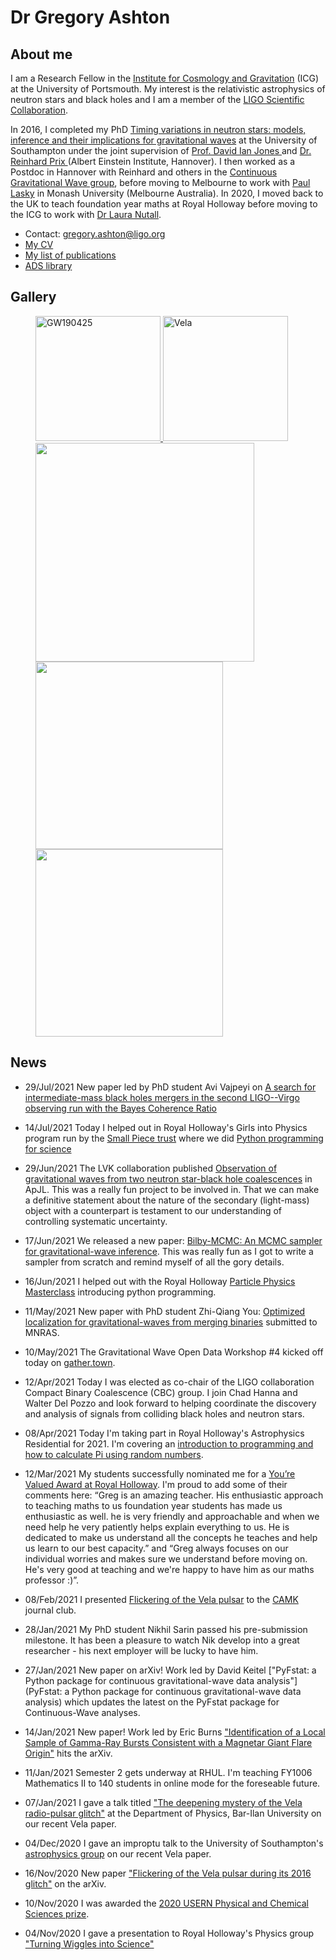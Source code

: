 # Dr Gregory Ashton

## About me

I am a Research Fellow in the [Institute for Cosmology and Gravitation](http://www.icg.port.ac.uk/) (ICG) at the University of Portsmouth.
My interest is the relativistic astrophysics of neutron stars and black holes and I am a member of the [LIGO Scientific Collaboration](http://www.ligo.org).

In 2016, I completed my PhD [Timing variations in neutron stars: models,
inference and their implications for gravitational
waves](http://eprints.soton.ac.uk/401822/1/GregoryAshton_Thesis_WithLinks.pdf)
at the University of Southampton under the joint supervision of [Prof. David
Ian Jones ](https://www.southampton.ac.uk/maths/about/staff/dij.page) and [Dr.
Reinhard Prix ](https://www.aei.mpg.de/person/23802/2168") (Albert Einstein
Institute, Hannover). I then worked as a Postdoc in Hannover with Reinhard and
others in the [Continuous Gravitational Wave
group](https://www.aei.mpg.de/continuouswaves), before moving to Melbourne to
work with [Paul Lasky](http://users.monash.edu.au/~plasky/) in Monash
University (Melbourne Australia). In 2020, I moved back to the UK to
teach foundation year maths at Royal Holloway before moving to the ICG
to work with [Dr Laura Nutall](http://www.icg.port.ac.uk/author/laura.nuttall/).

* Contact: gregory.ashton@ligo.org
* [My CV](pdfs/GregAshton_CV.pdf)
* [My list of publications](pdfs/GregAshton_references.pdf)
* [ADS library](https://ui.adsabs.harvard.edu/public-libraries/Ns6_-Nu-SsO4gxJrZ0_3sQ)

## Gallery
<figure>
    <a href="https://www.ligo.org/science/Publication-GW190425/">
    <img src="https://www.ligo.org/science/Publication-GW190425/images/Mtot_DNS.png" alt="GW190425" style="height:200px;">
    </a>
    <a href="https://physicsworld.com/a/pulsar-glitch-suggests-superfluid-layers-lie-within-neutron-star/">
    <img src="https://physicsworld.com/wp-content/uploads/2019/08/Pulsar-635x449.jpg" alt="Vela" style="height:200px;">
    </a>
    <a href=https://www.smh.com.au/national/patient-astronomers-crack-the-code-of-super-dense-spinning-stars-20190812-p52gbm.html>
    <img src="https://www.ozgrav.org/uploads/9/8/0/0/98009268/ozgrav-paul-lasky-and-greg-ashton-7653_orig.jpg" style="height:350px;">
    </a>
    <a href=https://astronomycommunity.nature.com/posts/52167-understanding-the-rotational-evolution-of-the-vela-pulsar-during-the-2016-glitch>
    <img src="https://astronomycommunity.nature.com/cdn-cgi/image/quality=45/https://images.zapnito.com/uploads/de4bef17409e3ef69ca266d7f4849150/71b5106b-416a-4698-9527-6cacdd640bf3.jpeg" style="height:300px;">
    </a>
    <a href=https://git.ligo.org/lscsoft/bilby>
    <img src="https://s3.amazonaws.com/zapnito/uploads/3a1ef7c69fe9f78897c748117f493d9e/ae24dde3-4753-45ab-bee0-ed68a7172964.jpeg" style="height:300px;">
    </a>
</figure>


## News

* 29/Jul/2021 New paper led by PhD student Avi Vajpeyi on [A search for intermediate-mass black holes mergers in the second LIGO--Virgo observing run with the Bayes Coherence Ratio](https://ui.adsabs.harvard.edu/abs/2021arXiv210712109V/abstract)

* 14/Jul/2021 Today I helped out in Royal Holloway's Girls into Physics program run by the [Small Piece trust](https://www.smallpeicetrust.org.uk/) where we did [Python programming for science](https://github.com/GregoryAshton/Python-for-science-programming)

* 29/Jun/2021 The LVK collaboration published [Observation of gravitational waves from two neutron star-black hole coalescences](https://arxiv.org/abs/2106.15163) in ApJL. This was a really fun project to be involved in. That we can make a definitive statement about the nature of the secondary (light-mass) object with a counterpart is testament to our understanding of controlling systematic uncertainty.

* 17/Jun/2021 We released a new paper: [Bilby-MCMC: An MCMC sampler for gravitational-wave inference](https://ui.adsabs.harvard.edu/abs/2021arXiv210608730A/abstract). This was really fun as I got to write a sampler from scratch and remind myself of all the gory details.

* 16/Jun/2021 I helped out with the Royal Holloway [Particle Physics Masterclass](https://www.royalholloway.ac.uk/studying-here/schools-and-colleges/activities-by-subject/physics/) introducing python programming.

* 11/May/2021 New paper with PhD student Zhi-Qiang You: [Optimized localization for gravitational-waves from merging binaries](https://arxiv.org/abs/2105.04263) submitted to MNRAS.

* 10/May/2021 The Gravitational Wave Open Data Workshop #4 kicked off today on [gather.town](https://gather.town/).

* 12/Apr/2021 Today I was elected as co-chair of the LIGO collaboration Compact Binary Coalescence (CBC) group. I join Chad Hanna and Walter Del Pozzo and look forward to helping coordinate the discovery and analysis of signals from colliding black holes and neutron stars.

* 08/Apr/2021 Today I'm taking part in Royal Holloway's Astrophysics Residential for 2021. I'm covering an [introduction to programming and how to calculate Pi using random numbers](https://github.com/GregoryAshton/AstrophysicsResidentialApril21).

* 12/Mar/2021 My students successfully nominated me for a [You’re Valued Award at Royal Holloway](https://www.su.rhul.ac.uk/voice/awards/#:~:text=You're%20Valued%20is%20a,we%20and%20the%20College%20promote.). I'm proud to add some of their comments here: “Greg is an amazing teacher. His enthusiastic approach to teaching maths to us foundation year students has made us enthusiastic as well. he is very friendly and approachable and when we need help he very patiently helps explain everything to us. He is dedicated to make us understand all  the concepts he teaches and help us learn to our best capacity.” and “Greg always focuses on our individual worries and makes sure we understand before moving on. He's very good at teaching and we're happy to have him as our maths professor :)”.

* 08/Feb/2021 I presented [Flickering of the Vela pulsar](pdfs/Flickering_of_the_vela_pulsar.pdf) to the [CAMK](https://www.camk.edu.pl/en/) journal club.

* 28/Jan/2021 My PhD student Nikhil Sarin passed his pre-submission milestone. It has been a pleasure to watch Nik develop into a great researcher - his next employer will be lucky to have him.

* 27/Jan/2021 New paper on arXiv! Work led by David Keitel ["PyFstat: a Python package for continuous gravitational-wave data analysis"](PyFstat: a Python package for continuous gravitational-wave data analysis) which updates the latest on the PyFstat package for Continuous-Wave analyses.

* 14/Jan/2021 New paper! Work led by Eric Burns ["Identification of a Local Sample of Gamma-Ray Bursts Consistent with a Magnetar Giant Flare Origin"](https://ui.adsabs.harvard.edu/abs/2021arXiv210105144B/abstract) hits the arXiv.

* 11/Jan/2021 Semester 2 gets underway at RHUL. I'm teaching FY1006 Mathematics II to 140 students in online mode for the foreseable future.

* 07/Jan/2021 I gave a talk titled ["The deepening mystery of the Vela radio-pulsar glitch"](pdfs/Bar-Ilan.pdf) at the Department of Physics, Bar-Ilan University on our recent Vela paper.

* 04/Dec/2020 I gave an improptu talk to the University of Southampton's [astrophysics group](http://www.astro.soton.ac.uk/) on our recent Vela paper.

* 16/Nov/2020 New paper ["Flickering of the Vela pulsar during its 2016 glitch"](https://ui.adsabs.harvard.edu/abs/2020arXiv201107927A/abstract) on the arXiv.

* 10/Nov/2020 I was awarded the [2020 USERN Physical and Chemical Sciences prize](https://en.wikipedia.org/wiki/USERN_Prize#Laureates_2020).

* 04/Nov/2020 I gave a presentation to Royal Holloway's Physics group ["Turning Wiggles into Science"](https://docs.google.com/presentation/d/11MZHN7b9J_f_HiNVovemcG2IuKSGWXeKzdRh7Kv54v0/edit?usp=sharing)
